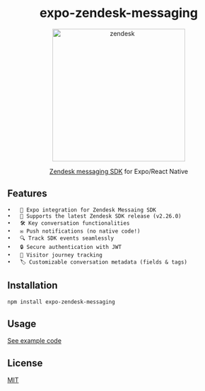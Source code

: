 <div align="center">

# expo-zendesk-messaging

<img width="300" alt="zendesk" src="https://upload.wikimedia.org/wikipedia/commons/thumb/c/c8/Zendesk_logo.svg/640px-Zendesk_logo.svg.png">

[Zendesk messaging SDK](https://developer.zendesk.com/documentation/zendesk-web-widget-sdks/) for Expo/React Native

</div>

## Features

	•	🌟 Expo integration for Zendesk Messaing SDK
	•	🚀 Supports the latest Zendesk SDK release (v2.26.0)
	•	🛠️ Key conversation functionalities
	•	✉️ Push notifications (no native code!)
	•	🔍 Track SDK events seamlessly
	•	🔒 Secure authentication with JWT
	•	📍 Visitor journey tracking
	•	🏷️ Customizable conversation metadata (fields & tags)

## Installation

```sh
npm install expo-zendesk-messaging
```

## Usage

[See example code](https://github.com/deelo55/ZendeskMessagingExpo/blob/main/example/App.tsxhttps:/)

## License

[MIT](./LICENSE)
